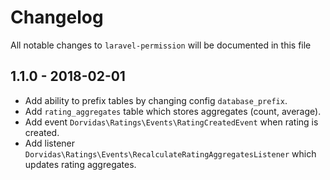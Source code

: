 # Changelog

All notable changes to `laravel-permission` will be documented in this file

## 1.1.0 - 2018-02-01
- Add ability to prefix tables by changing config `database_prefix`.
- Add `rating_aggregates` table which stores aggregates (count, average).
- Add event `Dorvidas\Ratings\Events\RatingCreatedEvent` when rating is created.
- Add listener `Dorvidas\Ratings\Events\RecalculateRatingAggregatesListener` which updates rating aggregates.